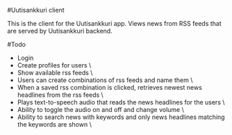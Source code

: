 #Uutisankkuri client

This is the client for the Uutisankkuri app. Views news from RSS feeds that are served by Uutisankkuri backend.

#Todo


- Login
- Create profiles for users \
- Show available rss feeds \
- Users can create combinations of rss feeds and name them \
- When a saved rss combination is clicked, retrieves newest news headlines from the rss feeds \
- Plays text-to-speech audio that reads the news headlines for the users \
- Ability to toggle the audio on and off and change volume \
- Ability to search news with keywords and only news headlines matching the keywords are shown \
